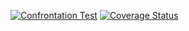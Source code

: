 [![Confrontation Test](https://github.com/landdragon/Confrontation/actions/workflows/Test.yml/badge.svg?branch=master)](https://github.com/landdragon/Confrontation/actions/workflows/Test.yml)
[![Coverage Status](https://coveralls.io/repos/github/landdragon/Confrontation/badge.svg?branch=master)](https://coveralls.io/github/landdragon/Confrontation?branch=master)